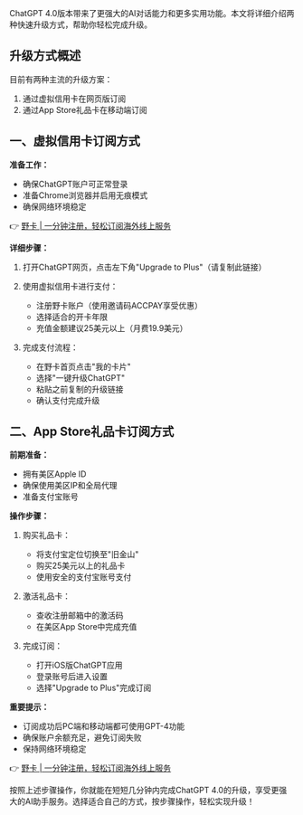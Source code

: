 ChatGPT 4.0版本带来了更强大的AI对话能力和更多实用功能。本文将详细介绍两种快速升级方式，帮助你轻松完成升级。

## 升级方式概述

目前有两种主流的升级方案：
1. 通过虚拟信用卡在网页版订阅
2. 通过App Store礼品卡在移动端订阅

## 一、虚拟信用卡订阅方式

**准备工作：**
- 确保ChatGPT账户可正常登录
- 准备Chrome浏览器并启用无痕模式
- 确保网络环境稳定

👉 [野卡 | 一分钟注册，轻松订阅海外线上服务](https://bit.ly/bewildcard)

**详细步骤：**

1. 打开ChatGPT网页，点击左下角"Upgrade to Plus"（请复制此链接）
2. 使用虚拟信用卡进行支付：
   - 注册野卡账户（使用邀请码ACCPAY享受优惠）
   - 选择适合的开卡年限
   - 充值金额建议25美元以上（月费19.9美元）

3. 完成支付流程：
   - 在野卡首页点击"我的卡片"
   - 选择"一键升级ChatGPT"
   - 粘贴之前复制的升级链接
   - 确认支付完成升级

## 二、App Store礼品卡订阅方式

**前期准备：**
- 拥有美区Apple ID
- 确保使用美区IP和全局代理
- 准备支付宝账号

**操作步骤：**

1. 购买礼品卡：
   - 将支付宝定位切换至"旧金山"
   - 购买25美元以上的礼品卡
   - 使用安全的支付宝账号支付

2. 激活礼品卡：
   - 查收注册邮箱中的激活码
   - 在美区App Store中完成充值

3. 完成订阅：
   - 打开iOS版ChatGPT应用
   - 登录账号后进入设置
   - 选择"Upgrade to Plus"完成订阅

**重要提示：**
- 订阅成功后PC端和移动端都可使用GPT-4功能
- 确保账户余额充足，避免订阅失败
- 保持网络环境稳定

👉 [野卡 | 一分钟注册，轻松订阅海外线上服务](https://bit.ly/bewildcard)

按照上述步骤操作，你就能在短短几分钟内完成ChatGPT 4.0的升级，享受更强大的AI助手服务。选择适合自己的方式，按步骤操作，轻松实现升级！